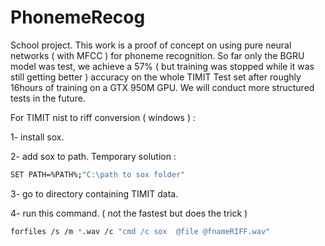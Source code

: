 # PhonemeRecog
School project. This work is a proof of concept on using pure neural networks ( with MFCC ) for phoneme recognition. So far only the BGRU model was test, we achieve a 57% ( but training was stopped while it was still getting better ) accuracy on the whole TIMIT Test set after roughly 16hours of training on a GTX 950M GPU. We will conduct more structured tests in the future. 

For TIMIT nist to riff conversion ( windows ) : 
 
1- install sox.

2- add sox to path. Temporary solution : 
```bash
SET PATH=%PATH%;"C:\path to sox folder"
```
3- go to directory containing TIMIT data.

4- run this command. ( not the fastest but does the trick ) 
```bash
forfiles /s /m *.wav /c "cmd /c sox  @file @fnameRIFF.wav"
```
